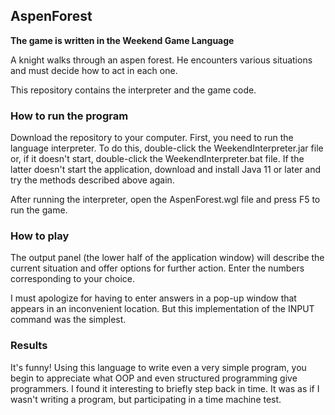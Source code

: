 ## AspenForest

**The game is written in the Weekend Game Language**

A knight walks through an aspen forest. He encounters various situations and must decide how to act in each one.

This repository contains the interpreter and the game code.

### How to run the program

Download the repository to your computer. First, you need to run the language interpreter. To do this, double-click the WeekendInterpreter.jar file or, if it doesn't start, double-click the WeekendInterpreter.bat file. If the latter doesn't start the application, download and install Java 11 or later and try the methods described above again.

After running the interpreter, open the AspenForest.wgl file and press F5 to run the game.

### How to play

The output panel (the lower half of the application window) will describe the current situation and offer options for further action. Enter the numbers corresponding to your choice.

I must apologize for having to enter answers in a pop-up window that appears in an inconvenient location. But this implementation of the INPUT command was the simplest.

### Results

It's funny! Using this language to write even a very simple program, you begin to appreciate what OOP and even structured programming give programmers. I found it interesting to briefly step back in time. It was as if I wasn't writing a program, but participating in a time machine test.
